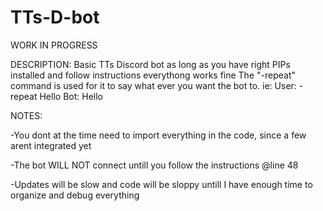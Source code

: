 # TTs-D-bot
WORK IN PROGRESS

DESCRIPTION:
Basic TTs Discord bot as long as you have right PIPs installed and follow instructions everythong works fine
The "-repeat" command is used for it to say what ever you want the bot to. ie: User: -repeat Hello Bot: Hello

NOTES:

-You dont at the time need to import everything in the code, since a few arent integrated yet

-The bot WILL NOT connect untill you follow the instructions @line 48

-Updates will be slow and code will be sloppy untill I have enough time to organize and debug everything

